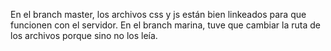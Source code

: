 En el branch master, los archivos css y js están bien linkeados para que funcionen con el servidor.
En el branch marina, tuve que cambiar la ruta de los archivos porque sino no los leía.